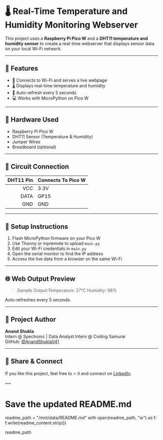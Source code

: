 
# 🌡️ Real-Time Temperature and Humidity Monitoring Webserver

This project uses a **Raspberry Pi Pico W** and a **DHT11 temperature and humidity sensor** to create a real-time webserver that displays sensor data on your local Wi-Fi network.


---

## 🔧 Features

- 📡 Connects to Wi-Fi and serves a live webpage
- 🌡️ Displays real-time temperature and humidity
- 🔁 Auto-refresh every 5 seconds
- 💻 Works with MicroPython on Pico W

---

## 🧰 Hardware Used

- Raspberry Pi Pico W
- DHT11 Sensor (Temperature & Humidity)
- Jumper Wires
- Breadboard (optional)

---

## 🔌 Circuit Connection

| DHT11 Pin | Connects To Pico W |
|----------:|:-------------------|
| VCC       | 3.3V               |
| DATA      | GP15               |
| GND       | GND                |

---

## 🚀 Setup Instructions

1. Flash MicroPython firmware on your Pico W
2. Use Thonny or mpremote to upload `main.py`
3. Edit your Wi-Fi credentials in `main.py`
4. Open the serial monitor to find the IP address
5. Access the live data from a browser on the same Wi-Fi

---

## 🌐 Web Output Preview

> Sample Output:Temperature: 27°C
                 Humidity: 68%

Auto-refreshes every 5 seconds.

---

## 🧠 Project Author

**Anand Shukla**  
Intern @ Spectronic | Data Analyst Intern @ Coding Samurai  
GitHub: [@AnandShukla041](https://github.com/AnandShukla041)

---

## 📢 Share & Connect

If you like this project, feel free to ⭐️ it and connect on [LinkedIn](https://www.linkedin.com/in/anandshukla041).

"""

# Save the updated README.md
readme_path = "/mnt/data/README.md"
with open(readme_path, "w") as f:
    f.write(readme_content.strip())

readme_path

